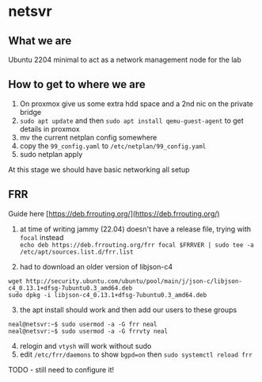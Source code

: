 # netsvr

## What we are

Ubuntu 2204 minimal to act as a network management node for the lab

## How to get to where we are

1. On proxmox give us some extra hdd space and a 2nd nic on the private bridge
2. `sudo apt update` and then `sudo apt install qemu-guest-agent` to get details in proxmox
3. mv the current netplan config somewhere 
4. copy the `99_config.yaml` to `/etc/netplan/99_config.yaml`
5. sudo netplan apply

At this stage we should have basic networking all setup

## FRR

Guide here [https://deb.frrouting.org/](https://deb.frrouting.org/)  

1. at time of writing jammy (22.04) doesn't have a release file, trying with `focal` instead  
`echo deb https://deb.frrouting.org/frr focal $FRRVER | sudo tee -a /etc/apt/sources.list.d/frr.list`

2. had to download an older version of libjson-c4  
```
wget http://security.ubuntu.com/ubuntu/pool/main/j/json-c/libjson-c4_0.13.1+dfsg-7ubuntu0.3_amd64.deb
sudo dpkg -i libjson-c4_0.13.1+dfsg-7ubuntu0.3_amd64.deb
```
3. the apt install should work and then add our users to these groups

```
neal@netsvr:~$ sudo usermod -a -G frr neal
neal@netsvr:~$ sudo usermod -a -G frrvty neal
```
4. relogin and `vtysh` will work without sudo
5. edit `/etc/frr/daemons` to show `bgpd=on` then `sudo systemctl reload frr`

TODO - still need to configure it!
